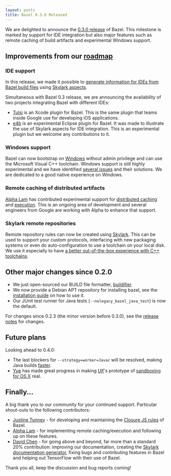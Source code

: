 ```yaml
---
layout: posts
title: Bazel 0.3.0 Released
---
```


We are delighted to announce the
[0.3.0 release](https://github.com/bazelbuild/bazel/releases/tag/0.3.0) of
Bazel. This milestone is marked by support for IDE integration but also major
features such as remote caching of build artifacts and experimental Windows
support.

## Improvements from our [roadmap](http://bazel.build/roadmap.html)

### IDE support

In this release, we made it possible to [generate information for IDEs from
Bazel build files](https://blog.bazel.build/2016/06/10/ide-support.html) using
[Skylark aspects](site.docs_site_url/skylark/aspects.html).

Simultaneous with Bazel 0.3 release, we are announcing the availability of two
projects integrating Bazel with different IDEs:

* [Tulsi](http://tulsi.bazel.build) is an Xcode plugin for Bazel. This is the same
  plugin that teams inside Google use for developing iOS applications.
* [e4b](https://github.com/bazelbuild/e4b) is an experimental Eclipse plugin for
  Bazel. It was made to illustrate the use of Skylark aspects for IDE
  integration. This is an experimental plugin but we welcome any contributions
  to it.

### Windows support

Bazel can now bootstrap on [Windows](site.docs_site_url/windows.html) without
admin privilege and can use the Microsoft Visual C++ toolchain. Windows
support is still highly experimental and we have identified
[several issues](https://github.com/bazelbuild/bazel/issues?q=is%3Aissue+is%3Aopen+label%3A%22category%3A+multi-platform+%3E+windows%22)
and their solutions. We are dedicated to a good native experience on Windows.

### Remote caching of distributed artifacts

[Alpha Lam](https://github.com/hhclam) has contributed experimental support
for [distributed caching](https://github.com/bazelbuild/bazel/commit/79adf59)
and [execution](https://github.com/bazelbuild/bazel/commit/a1a79cb). This is
an ongoing area of development and several engineers from Google are working
with Alpha to enhance that support.

### Skylark remote repositories

Remote repository rules can now be created using
[Skylark](site.docs_site_url/repository_rules.html). This can be used
to support your custom protocols, interfacing with new packaging systems or even
do auto-configuration to use a toolchain on your local disk. We use it
especially to have [a better out-of-the-box experience with C++ toolchains](https://blog.bazel.build/2016/03/31/autoconfiguration.html).

## Other major changes since 0.2.0

* We just open-sourced our BUILD file formatter, [buildifier](https://github.com/bazelbuild/buildifier).
* We now provide a Debian APT repository for installing bazel, see the
  [installation guide](site.docs_site_url/install.html) on how to use it.
* Our JUnit test runner for Java tests (`--nolegacy_bazel_java_test`) is now the
  default.

For changes since 0.2.3 (the minor version before 0.3.0), see the
[release notes](https://github.com/bazelbuild/bazel/releases/tag/0.3.0) for
changes.

## Future plans

Looking ahead to 0.4.0:

* The last blockers for `--strategy=worker=Javac` will be resolved, making Java
  builds [faster](https://blog.bazel.build/2015/12/10/java-workers.html).
* [Yue](https://github.com/hermione521) has made great progress in making
  [Ulf](https://github.com/ulfjack)'s prototype of [sandboxing for OS
  X](https://github.com/bazelbuild/bazel/tree/osx-sandbox-hardlinks) real.

## Finally...

A big thank you to our community for your continued support. Particular
shout-outs to the following contributors:

* [Justine Tunney](https://github.com/jart) - for developing and maintaining
  the [Closure JS rules](https://github.com/bazelbuild/rules_closure) of Bazel.
* [Alpha Lam](https://github.com/hhclam) - for implementing remote
  caching/execution and following up on these features.
* [David Chen](https://github.com/davidzchen) - for going above and beyond, far
  more than a standard 20% contribution: improving our documentation,
  creating the [Skylark documentation generator](https://github.com/bazelbuild/skydoc),
  fixing bugs and contributing features in Bazel and helping out TensorFlow with
  their use of Bazel.

Thank you all, keep the discussion and bug reports coming!
